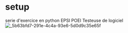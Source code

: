 # setup
serie d'exercice en python EPSI  POEI Testeuse de logiciel
![_5b63bfd7-291e-4c4a-93e6-5d0d9c35e65f](https://github.com/Sondes-Messai/setup/assets/95591621/ddf0caab-aca6-4d23-9237-cf0839a402fd)
